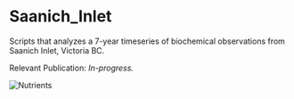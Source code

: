 # Saanich_Inlet

Scripts that analyzes a 7-year timeseries of biochemical observations from Saanich Inlet, Victoria BC.

Relevant Publication: *In-progress.*

![Nutrients](https://user-images.githubusercontent.com/68400556/126672576-4be4080e-d983-4755-96d1-faf7006ca88f.png)
